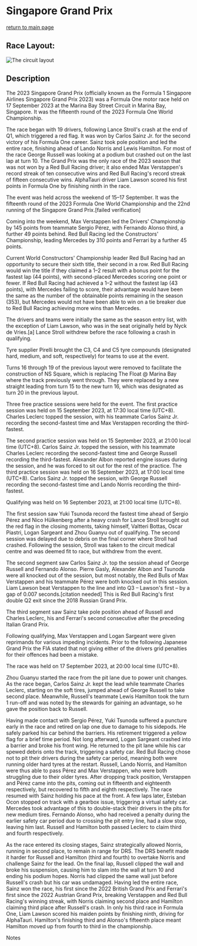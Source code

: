 # Singapore Grand Prix

[return to main page](./index.md)

## Race Layout: 

 ![The circuit layout](https://upload.wikimedia.org/wikipedia/commons/thumb/8/8b/Marina_Bay_circuit_2023.svg/220px-Marina_Bay_circuit_2023.svg.png)

## Description

 

The 2023 Singapore Grand Prix (officially known as the Formula 1 Singapore Airlines Singapore Grand Prix 2023) was a Formula One motor race held on 17 September 2023 at the Marina Bay Street Circuit in Marina Bay, Singapore. It was the fifteenth round of the 2023 Formula One World Championship. 

The race began with 19 drivers, following Lance Stroll's crash at the end of Q1, which triggered a red flag. It was won by Carlos Sainz Jr. for the second victory of his Formula One career. Sainz took pole position and led the entire race, finishing ahead of Lando Norris and Lewis Hamilton. For most of the race George Russell was looking at a podium but crashed out on the last lap at turn 10. The Grand Prix was the only race of the 2023 season that was not won by a Red Bull Racing driver; it also ended Max Verstappen's record streak of ten consecutive wins and Red Bull Racing's record streak of fifteen consecutive wins. AlphaTauri driver Liam Lawson scored his first points in Formula One by finishing ninth in the race. 

The event was held across the weekend of 15–17 September. It was the fifteenth round of the 2023 Formula One World Championship and the 22nd running of the Singapore Grand Prix.[failed verification] 

Coming into the weekend, Max Verstappen led the Drivers' Championship by 145 points from teammate Sergio Pérez, with Fernando Alonso third, a further 49 points behind. Red Bull Racing led the Constructors' Championship, leading Mercedes by 310 points and Ferrari by a further 45 points. 

Current World Constructors' Championship leader Red Bull Racing had an opportunity to secure their sixth title, their second in a row. Red Bull Racing would win the title if they claimed a 1–2 result with a bonus point for the fastest lap (44 points), with second-placed Mercedes scoring one point or fewer. If Red Bull Racing had achieved a 1–2 without the fastest lap (43 points), with Mercedes failing to score, their advantage would have been the same as the number of the obtainable points remaining in the season (353), but Mercedes would not have been able to win on a tie breaker due to Red Bull Racing achieving more wins than Mercedes. 

The drivers and teams were initially the same as the season entry list, with the exception of Liam Lawson, who was in the seat originally held by Nyck de Vries.[a] Lance Stroll withdrew before the race following a crash in qualifying. 

Tyre supplier Pirelli brought the C3, C4 and C5 tyre compounds (designated hard, medium, and soft, respectively) for teams to use at the event. 

Turns 16 through 19 of the previous layout were removed to facilitate the construction of NS Square, which is replacing The Float @ Marina Bay where the track previously went through. They were replaced by a new straight leading from turn 15 to the new turn 16, which was designated as turn 20 in the previous layout. 

Three free practice sessions were held for the event. The first practice session was held on 15 September 2023, at 17:30 local time (UTC+8). Charles Leclerc topped the session, with his teammate Carlos Sainz Jr. recording the second-fastest time and Max Verstappen recording the third-fastest. 

The second practice session was held on 15 September 2023, at 21:00 local time (UTC+8). Carlos Sainz Jr. topped the session, with his teammate Charles Leclerc recording the second-fastest time and George Russell recording the third-fastest. Alexander Albon reported engine issues during the session, and he was forced to sit out for the rest of the practice. The third practice session was held on 16 September 2023, at 17:00 local time (UTC+8). Carlos Sainz Jr. topped the session, with George Russell recording the second-fastest time and Lando Norris recording the third-fastest. 

Qualifying was held on 16 September 2023, at 21:00 local time (UTC+8). 

The first session saw Yuki Tsunoda record the fastest time ahead of Sergio Pérez and Nico Hülkenberg after a heavy crash for Lance Stroll brought out the red flag in the closing moments, taking himself, Valtteri Bottas, Oscar Piastri, Logan Sargeant and Zhou Guanyu out of qualifying. The second session was delayed due to debris on the final corner where Stroll had crashed. Following the session, Stroll was taken to the circuit medical centre and was deemed fit to race, but withdrew from the event. 

The second segment saw Carlos Sainz Jr. top the session ahead of George Russell and Fernando Alonso. Pierre Gasly, Alexander Albon and Tsunoda were all knocked out of the session, but most notably, the Red Bulls of Max Verstappen and his teammate Pérez were both knocked out in this session. Liam Lawson beat Verstappen to the line and into Q3 – Lawson's first – by a gap of 0.007 seconds.[citation needed] This is Red Bull Racing's first double Q2 exit since the 2018 Russian Grand Prix. 

The third segment saw Sainz take pole position ahead of Russell and Charles Leclerc, his and Ferrari's second consecutive after the preceding Italian Grand Prix. 

Following qualifying, Max Verstappen and Logan Sargeant were given reprimands for various impeding incidents. Prior to the following Japanese Grand Prix the FIA stated that not giving either of the drivers grid penalties for their offences had been a mistake. 

The race was held on 17 September 2023, at 20:00 local time (UTC+8). 

Zhou Guanyu started the race from the pit lane due to power unit changes. As the race began, Carlos Sainz Jr. kept the lead while teammate Charles Leclerc, starting on the soft tires, jumped ahead of George Russell to take second place. Meanwhile, Russell's teammate Lewis Hamilton took the turn 1 run-off and was noted by the stewards for gaining an advantage, so he gave the position back to Russell. 

Having made contact with Sergio Pérez, Yuki Tsunoda suffered a puncture early in the race and retired on lap one due to damage to his sidepods. He safely parked his car behind the barriers. His retirement triggered a yellow flag for a brief time period. Not long afterward, Logan Sargeant crashed into a barrier and broke his front wing. He returned to the pit lane while his car spewed debris onto the track, triggering a safety car. Red Bull Racing chose not to pit their drivers during the safety car period, meaning both were running older hard tyres at the restart. Russell, Lando Norris, and Hamilton were thus able to pass Pérez and Max Verstappen, who were both struggling due to their older tyres. After dropping track position, Verstappen and Pérez came into the pits, coming out in fifteenth and eighteenth respectively, but recovered to fifth and eighth respectively. The race resumed with Sainz holding his pace at the front. A few laps later, Esteban Ocon stopped on track with a gearbox issue, triggering a virtual safety car. Mercedes took advantage of this to double-stack their drivers in the pits for new medium tires. Fernando Alonso, who had received a penalty during the earlier safety car period due to crossing the pit entry line, had a slow stop, leaving him last. Russell and Hamilton both passed Leclerc to claim third and fourth respectively. 

As the race entered its closing stages, Sainz strategically allowed Norris, running in second place, to remain in range for DRS. The DRS benefit made it harder for Russell and Hamilton (third and fourth) to overtake Norris and challenge Sainz for the lead. On the final lap, Russell clipped the wall and broke his suspension, causing him to slam into the wall at turn 10 and ending his podium hopes. Norris had clipped the same wall just before Russell's crash but his car was undamaged. Having led the entire race, Sainz won the race, his first since the 2022 British Grand Prix and Ferrari's first since the 2022 Austrian Grand Prix, breaking Verstappen and Red Bull Racing's winning streak, with Norris claiming second place and Hamilton claiming third place after Russell's crash. In only his third race in Formula One, Liam Lawson scored his maiden points by finishing ninth, driving for AlphaTauri. Hamilton's finishing third and Alonso's fifteenth place meant Hamilton moved up from fourth to third in the championship. 

Notes 

 

